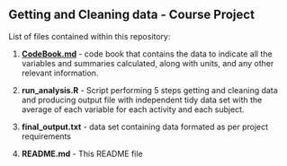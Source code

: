 ## Getting and Cleaning data - Course Project

List of files contained within this repository:

1. **[CodeBook.md](CodeBook.md)** - code book that contains the data to indicate all the variables and summaries calculated, along with units, and any other relevant information.

2. **run_analysis.R** - Script performing 5 steps getting and cleaning data and producing output file with independent tidy data set with the average of each variable for each activity and each subject.

3. **final_output.txt** - data set containing data formated as per project requirements

4. **README.md** - This README file